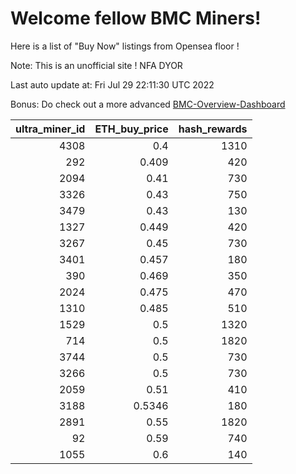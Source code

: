 # Welcome fellow BMC Miners!
Here is a list of "Buy Now" listings from Opensea floor !

Note: This is an unofficial site ! NFA DYOR

Last auto update at: Fri Jul 29 22:11:30 UTC 2022

Bonus: Do check out a more advanced [BMC-Overview-Dashboard](https://dune.com/defifunk/BMC-Overview-Dashboard)


|   ultra_miner_id |   ETH_buy_price |   hash_rewards |
|-----------------:|----------------:|---------------:|
|             4308 |          0.4    |           1310 |
|              292 |          0.409  |            420 |
|             2094 |          0.41   |            730 |
|             3326 |          0.43   |            750 |
|             3479 |          0.43   |            130 |
|             1327 |          0.449  |            420 |
|             3267 |          0.45   |            730 |
|             3401 |          0.457  |            180 |
|              390 |          0.469  |            350 |
|             2024 |          0.475  |            470 |
|             1310 |          0.485  |            510 |
|             1529 |          0.5    |           1320 |
|              714 |          0.5    |           1820 |
|             3744 |          0.5    |            730 |
|             3266 |          0.5    |            730 |
|             2059 |          0.51   |            410 |
|             3188 |          0.5346 |            180 |
|             2891 |          0.55   |           1820 |
|               92 |          0.59   |            740 |
|             1055 |          0.6    |            140 |